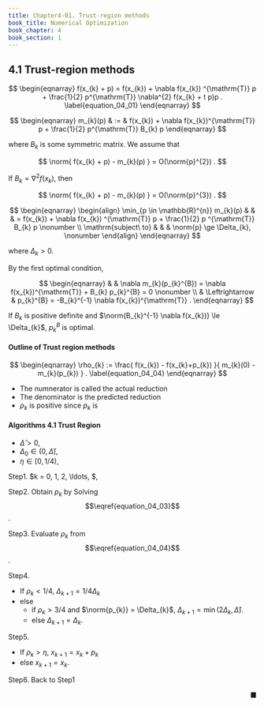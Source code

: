 ```yaml
---
title: Chapter4-01. Trust-region methods
book_title: Numerical Optimization
book_chapter: 4
book_section: 1
---
```


## 4.1 Trust-region methods


$$
\begin{eqnarray}
    f(x_{k} + p)
    =
    f(x_{k})
    +
    \nabla f(x_{k}) ^{\mathrm{T}}
    p
    +
    \frac{1}{2}
    p^{\mathrm{T}} \nabla^{2} f(x_{k} + t p)p
    .
    \label{equation_04_01}
\end{eqnarray}
$$


$$
\begin{eqnarray}
    m_{k}(p)
    & := &
    f(x_{k})
    +
    \nabla f(x_{k})^{\mathrm{T}} p
    +
    \frac{1}{2}
    p^{\mathrm{T}} B_{k} p
\end{eqnarray}
$$

where $B_{k}$ is some symmetric matrix.
We assume that

$$
    \norm{
        f(x_{k} + p)
        -
        m_{k}(p)
    }
    =
    O(\norm{p}^{2})
    .
$$


If $B_{k} = \nabla^{2}f(x_{k})$, then

$$
    \norm{
        f(x_{k} + p)
        -
        m_{k}(p)
    }
    =
    O(\norm{p}^{3})
    .
$$

$$
\begin{eqnarray}
    \begin{align}
        \min_{p \in \mathbb{R}^{n}}
            m_{k}(p)
        & & &
        =
        f(x_{k})
        +
        \nabla f(x_{k}) ^{\mathrm{T}}
        p
        +
        \frac{1}{2}
        p ^{\mathrm{T}} B_{k} p
        \nonumber
        \\
        \mathrm{subject\ to}
        & & &
            \norm{p} \ge \Delta_{k},
        \nonumber
    \end{align}
\end{eqnarray}
$$

where $\Delta_{k} > 0$.

By the first optimal condition,

$$
\begin{eqnarray}
    & &
        \nabla m_{k}(p_{k}^{B})
        =
        \nabla f(x_{k})^{\mathrm{T}}
        +
        B_{k} p_{k}^{B}
        =
        0
    \nonumber
    \\
    & \Leftrightarrow &
        p_{k}^{B}
        =
        -B_{k}^{-1} \nabla f(x_{k})^{\mathrm{T}}
    .
\end{eqnarray}
$$

If $B_{k}$ is positive definite and $\norm{B_{k}^{-1} \nabla f(x_{k})} \le \Delta_{k}$, $p_{k}^{B}$ is optimal.


#### Outline of Trust region methods


$$
\begin{eqnarray}
    \rho_{k}
    :=
    \frac{
        f(x_{k})
        -
        f(x_{k}+p_{k})
    }{
        m_{k}(0) - m_{k}(p_{k})
    }
    .
    \label{equation_04_04}
\end{eqnarray}
$$

- The numnerator is called the actual reduction
- The denominator is the predicted reduction
- $\rho_{k}$ is positive since $p_{k}$ is 

#### Algorithms 4.1 Trust Region
- $\hat{\Delta} > 0$,
- $\Delta_{0} \in (0, \hat{\Delta})$,
- $\eta \in [0, 1/4)$,

Step1. $k = 0, 1, 2, \ldots, $,

Step2. Obtain $p_{k}$ by Solving $$\eqref{equation_04_03}$$.

Step3. Evaluate $\rho_{k}$ from $$\eqref{equation_04_04}$$.

Step4.

- If $\rho_{k} < 1/4$, $\Delta_{k+1} = 1/4 \Delta_{k}$
- else
    - if $\rho_{k} > 3/4$ and $\norm{p_{k}} = \Delta_{k}$, $\Delta_{k+1} = \min(2 \Delta_{k}, \hat{\Delta})$.
    - else $\Delta_{k+1} = \Delta_{k}$.

Step5.

- If $\rho_{k} > \eta$, $x_{k+1} = x_{k} + p_{k}$
- else $x_{k + 1} = x_{k}$.


Step6. Back to Step1

<div class="end-of-statement" style="text-align: right">■</div>


